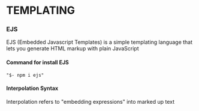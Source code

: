 # TEMPLATING

### EJS
EJS (Embedded Javascript Templates) is a simple templating language that lets you generate HTML markup with plain JavaScript

#### Command for install EJS
    "$- npm i ejs"

#### Interpolation Syntax
Interpolation refers to "embedding expressions" into marked up text 